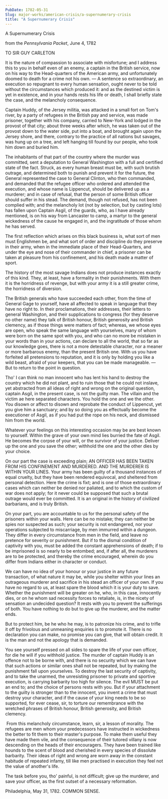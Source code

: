 ```yaml
---
PubDate: 1782-05-31
Slug: major-works/american-crisis/a-supernumerary-crisis
title: "A Supernumerary Crisis"
---
```


A Supernumerary Crisis

from the *Pennsylvania Packet*, June 4, 1782

TO SIR GUY CARLETON

It is the nature of compassion to associate with misfortune; and I address this to you in behalf even of an enemy, a captain in the British service, now on his way to the Head-quarters of the American army, and unfortunately doomed to death for a crime not his own. &mdash; A sentence so extraordinary, an execution so repugnant to every human sensation, ought never to be told without the circumstances which produced it: and as the destined victim is yet in existence, and in your hands rests his life or death, I shall briefly state the case, and the melancholy consequence.

Captain Huddy, of the Jersey militia, was attacked in a small fort on Tom's river, by a party of refugees in the British pay and service, was made prisoner, together with his company, carried to New-York and lodged in the provost of that city; about three weeks after which, he was taken out of the provost down to the water side, put into a boat, and brought again upon the Jersey shore, and there, contrary to the practice of all nations but savages, was hung up on a tree, and left hanging till found by our people, who took him down and buried him.

The inhabitants of that part of the country where the murder was committed, sent a deputation to General Washington with a full and certified state of the fact. Struck, as every human breast must be, with such brutish outrage, and determined both to punish and prevent it for the future, the General represented the case to General Clinton, who then commanded, and demanded that the refugee officer who ordered and attended the execution, and whose name is Lippencut, should be delivered up as a murderer; and in case of refusal, that the person of some British officer should suffer in his stead. The demand, though not refused, has not been complied with; and the melancholy lot (not by selection, but by casting lots) has fallen upon Captain Asgil, of the guards, who, as I have already mentioned, is on his way from Lancaster to camp, a martyr to the general wickedness of the cause he engaged in, and the ingratitude of those whom he has served.

The first reflection which arises on this black business is, what sort of men must Englishmen be, and what sort of order and discipline do they preserve in their army, when in the immediate place of their Head-Quarters, and under the eye and nose of their commander in chief, a prisoner can be taken at pleasure from his confinement, and his death made a matter of sport.

The history of the most savage Indians does not produce instances exactly of this kind. They, at least, have a formality in their punishments. With them it is the horridness of revenge, but with your army it is a still greater crime, the horridness of diversion.

The British generals who have succeeded each other, from the time of General Gage to yourself, have all affected to speak in language that they have no right to. In their proclamations, their addresses, their letters to general Washington, and their supplications to congress (for they deserve no other name) they talk of British honour, British generosity and British clemency, as if those things were matters of fact; whereas, we whose eyes are open, who speak the same language with yourselves, many of whom were born on the same spot with you, and who can no more be mistaken in your words than in your actions, can declare to all the world, that so far as our knowledge goes, there is not a more detestable character, nor a meaner or more barbarous enemy, than the present British one. With us you have forfeited all pretensions to reputation, and it is only by holding you like a wild beast, afraid of your keepers, that you can be made manageable. &mdash; But to return to the point in question.

Tho' I can think no man innocent who has lent his hand to destroy the country which he did not plant, and to ruin those that he could not inslave, yet abstracted from all ideas of right and wrong on the original question, captain Asgil, in the present case, is not the guilty man. The villain and the victim ae here separated characters. You hold the one and we the other. You disown or affect to disown and reprobate the conduct of Lippencut, yet you give him a sanctuary; and by so doing you as effectually become the executioner of Asgil, as if you had put the rope on his neck, and dismissed him from the world. 

Whatever your feelings on this interesting occasion may be are best known to yourself. Within the grave of your own mind lies burried the fate of Asgil. He becomes the corpse of your will, or the survivor of your justice. Deliver up the one and you save the other; withhold the one and the other dies by your choice.

On our part the case is exceeding plain; AN OFFICER HAS BEEN TAKEN FROM HIS CONFINEMENT AND MURDERED. AND THE MURDERER IS WITHIN YOUR LINES. Your army has been guilty of a thousand instances of equal cruelty, but they have been rendered equivocal, and sheltered from personal detection. Here the crime is fixt; and is one of those extraordinary cases which can neither be denied nor paliated, and to which the custom of war does not apply; for it never could be supposed that such a brutal outrage would ever be committed. It is an original in the history of civilized barbarians, and is truly British.

On your part, you are accountable to us for the personal safety of the prisoners within your walls. Here can be no mistake; they can neither be spies nor suspected as such; your security is not endangered, nor your operations subjected to miscarriage, by men immurred within a dungeon. They differ in every circumstance from men in the field, and leave no pretence for severity or punishment. But if to the dismal condition of captivity with you, must be added the constant apprehensions of death; if to be imprisoned is so nearly to be entombed; and, if after all, the murderers are to be protected, and thereby the crime encouraged, wherein do you differ from Indians either in character or conduct.

We can have no idea of your honour or your justice in any future transaction, of what nature it may be, while you shelter within your lines an outrageous murderer and sacrifice in his stead an officer of your own. If you have no regard to us, at least spare the blood which it is your duty to save. Whether the punishment will be greater on he, who, in this case, innocently dies, or on he whom sad necessity forces to retaliate, is, in the nicety of sensation an undecided question? It rests with you to prevent the sufferings of both. You have nothing to do but to give up the murderer, and the matter ends.

But to protect him, be he who he may, is to patronize his crime, and to trifle it off by frivolous and unmeaning enquiries is to promote it. There is no declaration you can make, no promise you can give, that will obtain credit. It is the man and not the apology that is demanded.

You see yourself pressed on all sides to spare the life of your own officer, for die he will if you withhold justice. The murder of captain Huddy is an offence not to be borne with, and there is no security which we can have that such actions or similar ones shall not be repeated, but by making the punishment fall upon yourselves. To destroy the last security of captivity, and to take the unarmed, the unresisting prisoner to private and sportive execution, is carrying barbarity too high for silence. The evil MUST be put an end to; and the choice of persons rests with you. But if your attachment to the guilty is stronger than to the innocent, you invent a crime that must destroy your character, and if the cause of your king needs to be so supported, for ever cease, sir, to torture our remembrance with the wretched phrases of British honour, British generosity, and British clemency.

 From this melancholy circumstance, learn, sir, a lesson of morality. The refugees are men whom your predecessors have instructed in wickedness the better to fit them to their master's purpose. To make them useful they have made them vile, and the consequence of their tutored villany is now descending on the heads of their encouragers. They have been trained like hounds to the scent of blood and cherished in every species of dissolute barbarity. Their ideas of right and wrong are worn away in the constant habitude of repeated infamy, till like men practised in execution they feel not the value of another's life.
 
 The task before you, tho' painful, is not difficult; give up the murderer, and save your officer, as the first outset of a necessary reformation.

Philadelphia, May 31, 1782. COMMON SENSE.

